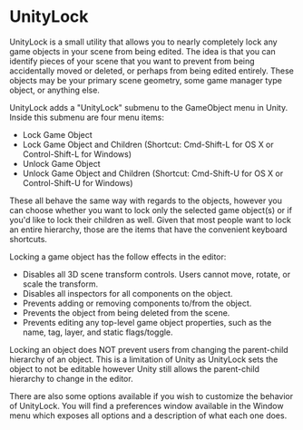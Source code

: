 UnityLock
===

UnityLock is a small utility that allows you to nearly completely lock any game objects in your scene from being edited.
The idea is that you can identify pieces of your scene that you want to prevent from being accidentally moved or deleted,
or perhaps from being edited entirely. These objects may be your primary scene geometry, some game manager type object, or
anything else.

UnityLock adds a "UnityLock" submenu to the GameObject menu in Unity. Inside this submenu are four menu items:

 - Lock Game Object
 - Lock Game Object and Children (Shortcut: Cmd-Shift-L for OS X or Control-Shift-L for Windows)
 - Unlock Game Object
 - Unlock Game Object and Children (Shortcut: Cmd-Shift-U for OS X or Control-Shift-U for Windows)

These all behave the same way with regards to the objects, however you can choose whether you want to lock only the selected
game object(s) or if you'd like to lock their children as well. Given that most people want to lock an entire hierarchy, those
are the items that have the convenient keyboard shortcuts.

Locking a game object has the follow effects in the editor:

- Disables all 3D scene transform controls. Users cannot move, rotate, or scale the transform.
- Disables all inspectors for all components on the object.
- Prevents adding or removing components to/from the object.
- Prevents the object from being deleted from the scene.
- Prevents editing any top-level game object properties, such as the name, tag, layer, and static flags/toggle.

Locking an object does NOT prevent users from changing the parent-child hierarchy of an object. This is a limitation of Unity
as UnityLock sets the object to not be editable however Unity still allows the parent-child hierarchy to change in the editor.

There are also some options available if you wish to customize the behavior of UnityLock. You will find a preferences window
available in the Window menu which exposes all options and a description of what each one does.
